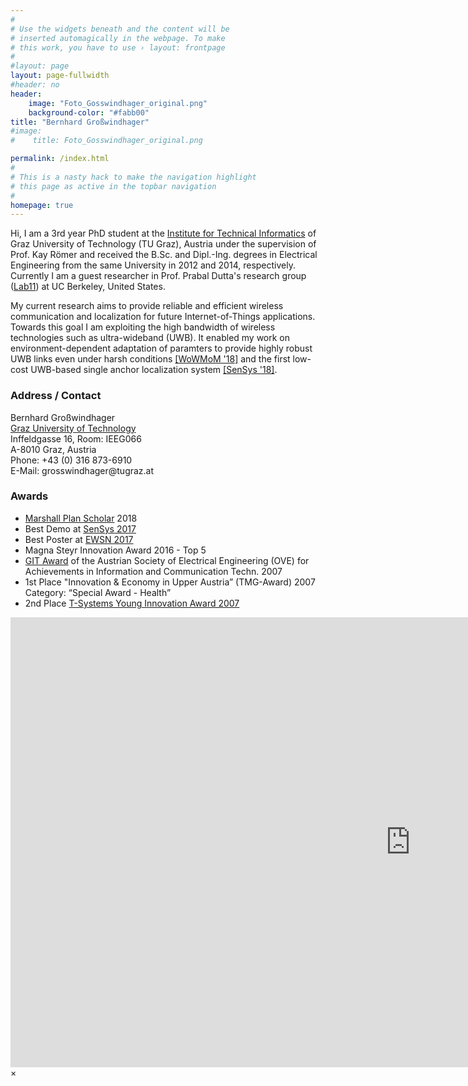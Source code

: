 ```yaml
---
#
# Use the widgets beneath and the content will be
# inserted automagically in the webpage. To make
# this work, you have to use › layout: frontpage
#
#layout: page
layout: page-fullwidth
#header: no
header:
    image: "Foto_Gosswindhager_original.png"
    background-color: "#fabb00"
title: "Bernhard Großwindhager"
#image:
#    title: Foto_Gosswindhager_original.png

permalink: /index.html
#
# This is a nasty hack to make the navigation highlight
# this page as active in the topbar navigation
#
homepage: true
---
```


Hi, I am a 3rd year PhD student at the <a href="http://www.iti.tugraz.at">Institute for Technical Informatics</a> of Graz University of Technology (TU Graz), Austria under the supervision of Prof. Kay Römer and received the B.Sc. and Dipl.-Ing. degrees in 
Electrical Engineering from the same University in 2012 and 2014, respectively. Currently I am a guest researcher in Prof. Prabal Dutta's research group (<a href="https://lab11.eecs.umich.edu/index.html">Lab11</a>) at UC Berkeley, United States.

My current research aims to provide reliable and efficient wireless communication and localization for future Internet-of-Things applications. Towards this goal I am exploiting the high bandwidth of wireless technologies such as ultra-wideband (UWB).
It enabled my work on environment-dependent adaptation of paramters to provide highly robust UWB links even under harsh conditions <a href="https://mymarshallplan.squarespace.com/overview-1">[WoWMoM '18]</a> and the first low-cost UWB-based single anchor
localization system <a href="https://dl.acm.org/citation.cfm?id=3274844">[SenSys '18]</a>.

<!--The aim is to exploit the benefits of using this wireless technology providing high bandwidth to enable robust location-aware Internet-of-Things applications.
In my recent works I have developed an environment-dependent adaption algorithm to maintain highly reliable and efficient UWB links ([<a href="https://mymarshallplan.squarespace.com/overview-1">[WoWMoM ']]). 
His research interests include reliable and efficient ultra-wideband wireless communication and localization.
-->

<h3 id="address">Address / Contact</h3>
<p>
Bernhard Großwindhager<br />
<a href="https://www.tugraz.at/home/">Graz University of Technology</a><br />
Inffeldgasse 16, Room: IEEG066<br />
A-8010 Graz, Austria<br />
Phone: +43 (0) 316 873-6910<br />
E-Mail: grosswindhager@tugraz.at<br />
</p>

<h3 id="awards">Awards</h3>
<ul>
<li><a href="https://mymarshallplan.squarespace.com/overview-1">Marshall Plan Scholar</a> 2018</li>
<li>Best Demo at <a href="http://sensys.acm.org/2017/">SenSys 2017</a></li>
<li>Best Poster at <a href="http://www.ewsn2017.org/">EWSN 2017</a></li>
<li>Magna Steyr Innovation Award 2016 - Top 5</li>
<li><a href="https://www.htl-steyr.ac.at/index.php/abteilung-elektronik/projekte-e/858-brain-computer-interface-ausgezeichnet">GIT Award</a> of the Austrian Society of Electrical Engineering (OVE) for Achievements in Information and Communication Techn. 2007</li>
<li>1st Place "Innovation & Economy in Upper Austria” (TMG-Award) 2007<br>
Category: “Special Award - Health”</li>
<li>2nd Place <a href="https://www.pressetext.com/news/20070604010">T-Systems Young Innovation Award 2007</a></li>
</ul>

<div id="videoModal" class="reveal-modal large" data-reveal="">
  <div class="flex-video widescreen vimeo" style="display: block;">
    <iframe width="1280" height="720" src="https://www.youtube.com/embed/3b5zCFSmVvU" frameborder="0" allowfullscreen></iframe>
  </div>
  <a class="close-reveal-modal">&#215;</a>
</div>
